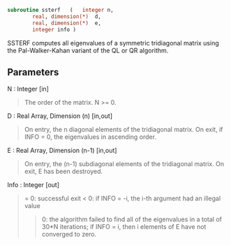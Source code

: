 ```fortran
subroutine ssterf	(	integer	n,
		real, dimension(*)	d,
		real, dimension(*)	e,
		integer	info )
```

 SSTERF computes all eigenvalues of a symmetric tridiagonal matrix
 using the Pal-Walker-Kahan variant of the QL or QR algorithm.

## Parameters
N : Integer [in]
> The order of the matrix.  N >= 0.

D : Real Array, Dimension (n) [in,out]
> On entry, the n diagonal elements of the tridiagonal matrix.
> On exit, if INFO = 0, the eigenvalues in ascending order.

E : Real Array, Dimension (n-1) [in,out]
> On entry, the (n-1) subdiagonal elements of the tridiagonal
> matrix.
> On exit, E has been destroyed.

Info : Integer [out]
> = 0:  successful exit
> < 0:  if INFO = -i, the i-th argument had an illegal value
> > 0:  the algorithm failed to find all of the eigenvalues in
> a total of 30*N iterations; if INFO = i, then i
> elements of E have not converged to zero.

